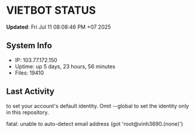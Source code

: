 # VIETBOT STATUS
**Updated**: Fri Jul 11 08:08:46 PM +07 2025

## System Info
- IP: 103.77.172.150
- Uptime: up 5 days, 23 hours, 56 minutes
- Files: 19410

## Last Activity

to set your account's default identity.
Omit --global to set the identity only in this repository.

fatal: unable to auto-detect email address (got 'root@vinh3690.(none)')
